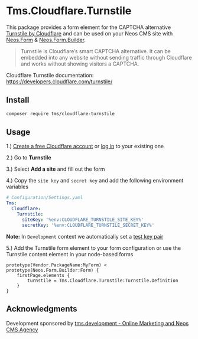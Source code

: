 # Tms.Cloudflare.Turnstile

This package provides a form element for the CAPTCHA alternative [Turnstile by Cloudflare](https://developers.cloudflare.com/turnstile/) and can be used on your Neos CMS site with [Neos.Form](https://github.com/neos/form) & [Neos.Form.Builder](https://github.com/neos/form-builder).


> Turnstile is Cloudflare’s smart CAPTCHA alternative. It can be embedded into any website without sending traffic through Cloudflare and works without showing visitors a CAPTCHA.

Cloudflare Turnstile documentation: https://developers.cloudflare.com/turnstile/

## Install

```bash
composer require tms/cloudflare-turnstile
```

## Usage

1.) [Create a free Cloudflare account](https://dash.cloudflare.com/sign-up) or [log in](https://dash.cloudflare.com/login) to your existing one

2.) Go to **Turnstile**

3.) Select **Add a site** and fill out the form

4.) Copy the `site key` and `secret key` and add the following environment variables

```yaml
# Configuration/Settings.yaml
Tms:
  Cloudflare:
    Turnstile:
      siteKey: '%env:CLOUDFLARE_TURNSTILE_SITE_KEY%'
      secretKey: '%env:CLOUDFLARE_TURNSTILE_SECRET_KEY%'
```

**Note:** In `Development` context we automatically set a [test key pair](https://developers.cloudflare.com/turnstile/frequently-asked-questions/#are-there-sitekeys-and-secret-keys-that-can-be-used-for-testing)

5.) Add the Turnstile form element to your form configuration or use the Turnstile content element in your node-based forms

```
prototype(Vendor.PackageName:MyForm) < prototype(Neos.Form.Builder:Form) {
    firstPage.elements {
        turnstile = Tms.Cloudflare.Turnstile:Turnstile.Definition
    }
}
```

## Acknowledgments

Development sponsored by [tms.development - Online Marketing and Neos CMS Agency](https://www.tms-development.de/)

